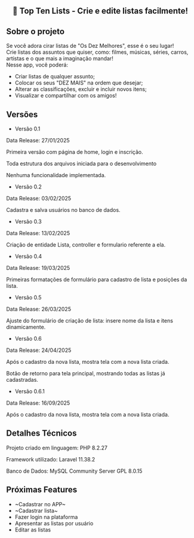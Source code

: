 ##  <p align="center">  📑 Top Ten Lists - Crie e edite listas facilmente!</p>

## Sobre o projeto

Se você adora cirar listas de "Os Dez Melhores", esse é o seu lugar! <br>
Crie listas dos assuntos que quiser, como: filmes, músicas, séries, carros, artistas e o que mais a imaginação mandar! <br>
Nesse app, você poderá: 

- Criar listas de qualquer assunto;
- Colocar os seus "DEZ MAIS" na ordem que desejar;
- Alterar as classificações, excluir e incluir novos itens;
- Visualizar e compartilhar com os amigos!


## Versões

- Versão 0.1
<p> Data Release: 27/01/2025 </p>
<p> Primeira versão com página de home, login e inscrição. </p>
<p> Toda estrutura dos arquivos iniciada para o desenvolvimento </p>
<p> Nenhuma funcionalidade implementada. </p>

- Versão 0.2
<p> Data Release: 03/02/2025 </p>
<p> Cadastra e salva usuários no banco de dados. </p>

- Versão 0.3
<p> Data Release: 13/02/2025 </p>
<p> Criação de entidade Lista, controller e formulario referente a ela. </p>

- Versão 0.4
<p> Data Release: 19/03/2025 </p>
<p> Primeiras formatações de formulário para cadastro de lista e posições da lista. </p>

- Versão 0.5
<p> Data Release: 26/03/2025 </p>
<p> Ajuste do formulário de criação de lista: insere nome da lista e itens dinamicamente. </p>

- Versão 0.6
<p> Data Release: 24/04/2025 </p>
<p> Após o cadastro da nova lista, mostra tela com a nova lista criada. </p>
<p> Botão de retorno para tela principal, mostrando todas as listas já cadastradas. </p>

- Versão 0.6.1
<p> Data Release: 16/09/2025 </p>
<p> Após o cadastro da nova lista, mostra tela com a nova lista criada. </p>

## Detalhes Técnicos

<p> Projeto criado em linguagem: PHP 8.2.27 </p>
<p> Framework utilizado: Laravel 11.38.2  </p>
<p> Banco de Dados: MySQL Community Server GPL 8.0.15 </p>

## Próximas Features

- ~Cadastrar no APP~
- ~Cadastrar lista~
- Fazer login na plataforma
- Apresentar as listas por usuário
- Editar as listas
